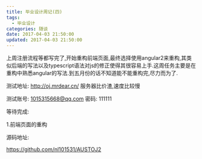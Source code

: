 ```yaml
---
title: 毕业设计周记(四)
tags:
  - 毕业设计
categories: 随谈
date: 2017-04-03 21:50:00
updated: 2017-04-03 21:50:00
---
```


上周注册流程等都写完了,开始重构前端页面,最终选择使用angular2来重构,其类似后端的写法以及typescript语法对js的修正使得其很容易上手.这周任务主要是在重构中熟悉angular的写法.到五月份的话不知道能不能重构完,尽力而为了.

测试地址:  http://oj.mrdear.cn/    服务器比价渣,速度比较慢

测试账号:   1015315668@qq.com    密码: 111111

等待完成:

1.前端页面的重构

源码地址:

https://github.com/nl101531/AUSTOJ2
